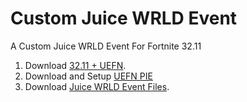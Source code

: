# Custom Juice WRLD Event
A Custom Juice WRLD Event For Fortnite 32.11


1. Download [32.11 + UEFN](https://drive.google.com/file/d/1d8kzDnbgU70Xg8Xs0Djcqy5NFUB6E7ax/view?usp=sharing).
2. Download and Setup [UEFN PIE](https://github.com/wildfurball4/UEFN-PIE/tree/32.11)
3. Download [Juice WRLD Event Files]().
